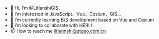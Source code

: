 - 👋 Hi, I’m @LitianshiGIS
- 👀 I’m interested in JavaScript、Vue、Cesium、GIS...
- 🌱 I’m currently learning B/S development based on Vue and Cesium
- 💞️ I’m looking to collaborate with HER!!!
- 📫 How to reach me litiannshi@ztgeo.com.cn

<!---
LitianshiGIS/LitianshiGIS is a ✨ special ✨ repository because its `README.md` (this file) appears on your GitHub profile.
You can click the Preview link to take a look at your changes.
--->
